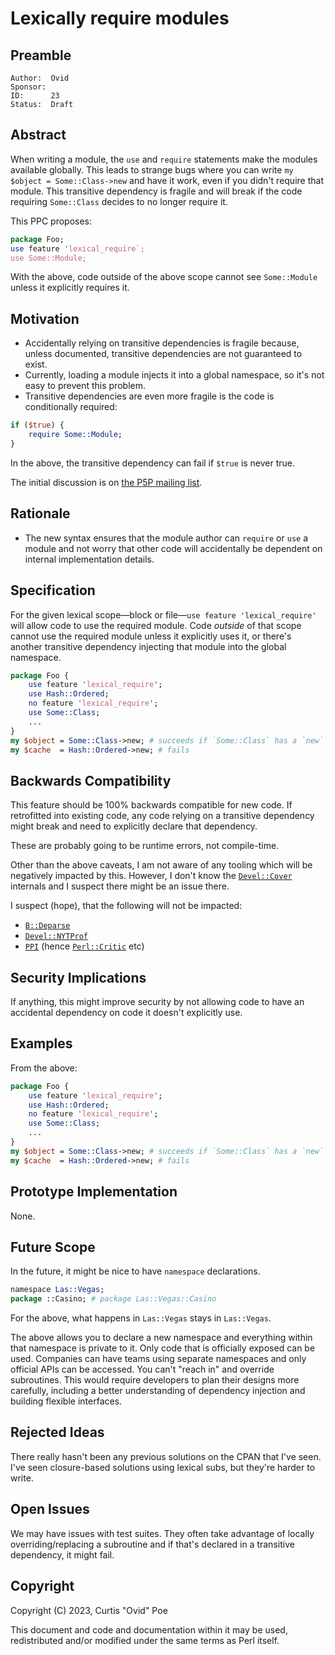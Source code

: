 # Lexically require modules

## Preamble

    Author:  Ovid
    Sponsor:
    ID:      23 
    Status:  Draft

## Abstract

When writing a module, the `use` and `require` statements make the modules
available globally. This leads to strange bugs where you can write
`my $object = Some::Class->new` and have it work, even if you didn't
require that module. This transitive dependency is fragile and will break
if the code requiring `Some::Class` decides to no longer require it.

This PPC proposes:

```perl
package Foo;
use feature 'lexical_require`;
use Some::Module;
```

With the above, code outside of the above scope cannot see `Some::Module` unless
it explicitly requires it.

## Motivation

* Accidentally relying on transitive dependencies is fragile because, unless
  documented, transitive dependencies are not guaranteed to exist.
* Currently, loading a module injects it into a global namespace, so it's not
  easy to prevent this problem.
* Transitive dependencies are even more fragile is the code is conditionally
  required:

```perl
if ($true) {
    require Some::Module;
}
```

In the above, the transitive dependency can fail if `$true` is never true.

The initial discussion is on [the P5P mailing
list](https://www.nntp.perl.org/group/perl.perl5.porters/2023/07/msg266678.html).

## Rationale

* The new syntax ensures that the module author can `require` or `use` a module and not
worry that other code will accidentally be dependent on internal implementation details.

## Specification

For the given lexical scope—block or file—`use feature 'lexical_require'` will
allow code to use the required module. Code _outside_ of that scope cannot use
the required module unless it explicitly uses it, or there's another
transitive dependency injecting that module into the global namespace.

```perl
package Foo {
    use feature 'lexical_require';
    use Hash::Ordered;
    no feature 'lexical_require';
    use Some::Class;
    ...
}
my $object = Some::Class->new; # succeeds if `Some::Class` has a `new` method
my $cache  = Hash::Ordered->new; # fails
```

## Backwards Compatibility

This feature should be 100% backwards compatible for new code. If retrofitted
into existing code, any code relying on a transitive dependency might break
and need to explicitly declare that dependency.

These are probably going to be runtime errors, not compile-time.

Other than the above caveats, I am not aware of any tooling which will be
negatively impacted by this. However, I don't know the
[`Devel::Cover`](https://metacpan.org/pod/Devel::Cover) internals and I
suspect there might be an issue there.

I suspect (hope), that the following will not be impacted:

* [`B::Deparse`](https://metacpan.org/pod/B::Deparse)
* [`Devel::NYTProf`](https://metacpan.org/pod/Devel::NYTProf)
* [`PPI`](https://metacpan.org/pod/PPI) (hence [`Perl::Critic`](https://metacpan.org/pod/Perl::Critic) etc)

## Security Implications

If anything, this might improve security by not allowing code to have an
accidental dependency on code it doesn't explicitly use.

## Examples

From the above:

```perl
package Foo {
    use feature 'lexical_require';
    use Hash::Ordered;
    no feature 'lexical_require';
    use Some::Class;
    ...
}
my $object = Some::Class->new; # succeeds if `Some::Class` has a `new` method
my $cache  = Hash::Ordered->new; # fails
```

## Prototype Implementation

None.

## Future Scope

In the future, it might be nice to have `namespace` declarations.

```perl
namespace Las::Vegas;
package ::Casino; # package Las::Vegas::Casino

```

For the above, what happens in `Las::Vegas` stays in `Las::Vegas`.

The above allows you to declare a new namespace and everything within that
namespace is private to it. Only code that is officially exposed can be used.
Companies can have teams using separate namespaces and only official APIs can
be accessed. You can't "reach in" and override subroutines. This would require
developers to plan their designs more carefully, including a better
understanding of dependency injection and building flexible interfaces.

## Rejected Ideas

There really hasn't been any previous solutions on the CPAN that I've seen.
I've seen closure-based solutions using lexical subs, but they're harder to
write.

## Open Issues

We may have issues with test suites. They often take advantage of locally
overriding/replacing a subroutine and if that's declared in a transitive
dependency, it might fail.

## Copyright

Copyright (C) 2023, Curtis "Ovid" Poe

This document and code and documentation within it may be used, redistributed and/or modified under the same terms as Perl itself.
